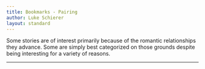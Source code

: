 ```yaml
---
title: Bookmarks - Pairing
author: Luke Schierer
layout: standard
---
```


Some stories are of interest primarily because of the romantic relationships they advance. Some are simply best categorized on those grounds despite being interesting for a variety of reasons.

---

<directory-index></directory-index>
